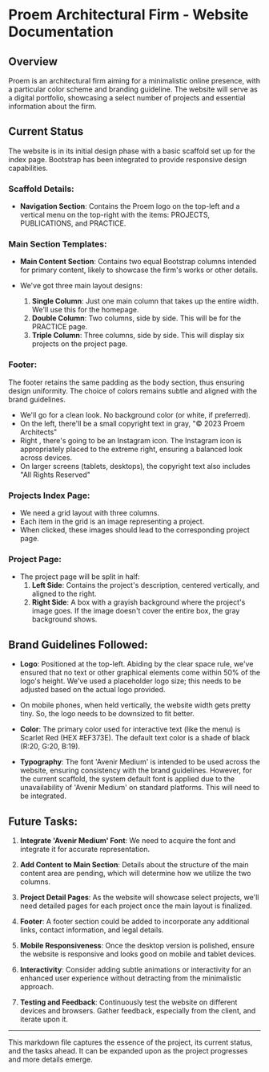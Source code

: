 # Proem Architectural Firm - Website Documentation

## Overview
Proem is an architectural firm aiming for a minimalistic online presence, with a particular color scheme and branding guideline. The website will serve as a digital portfolio, showcasing a select number of projects and essential information about the firm.

## Current Status
The website is in its initial design phase with a basic scaffold set up for the index page. Bootstrap has been integrated to provide responsive design capabilities.


### Scaffold Details:
- **Navigation Section**: Contains the Proem logo on the top-left and a vertical menu on the top-right with the items: PROJECTS, PUBLICATIONS, and PRACTICE.

### Main Section Templates:

- **Main Content Section**: Contains two equal Bootstrap columns intended for primary content, likely to showcase the firm's works or other details.

- We've got three main layout designs:
    1. **Single Column**: Just one main column that takes up the entire width. We'll use this for the homepage.
    2. **Double Column**: Two columns, side by side. This will be for the PRACTICE page.
    3. **Triple Column**: Three columns, side by side. This will display six projects on the project page.

### Footer:

The footer retains the same padding as the body section, thus ensuring design uniformity. The choice of colors remains subtle and aligned with the brand guidelines.

- We'll go for a clean look. No background color (or white, if preferred). 
- On the left, there'll be a small copyright text in gray, "© 2023 Proem Architects"
- Right , there's going to be an Instagram icon. The Instagram icon is appropriately placed to the extreme right, ensuring a balanced look across devices.
- On larger screens (tablets, desktops), the copyright text also includes "All Rights Reserved" 


### Projects Index Page:

- We need a grid layout with three columns.
- Each item in the grid is an image representing a project.
- When clicked, these images should lead to the corresponding project page.


### Project Page:

- The project page will be split in half:
    1. **Left Side**: Contains the project's description, centered vertically, and aligned to the right.
    2. **Right Side**: A box with a grayish background where the project's image goes. If the image doesn't cover the entire box, the gray background shows.
  

## Brand Guidelines Followed:
- **Logo**: Positioned at the top-left. Abiding by the clear space rule, we've ensured that no text or other graphical elements come within 50% of the logo's height. We've used a placeholder logo size; this needs to be adjusted based on the actual logo provided.


- On mobile phones, when held vertically, the website width gets pretty tiny. So, the logo needs to be downsized to fit better.

- **Color**: The primary color used for interactive text (like the menu) is Scarlet Red (HEX #EF373E). The default text color is a shade of black (R:20, G:20, B:19).

- **Typography**: The font 'Avenir Medium' is intended to be used across the website, ensuring consistency with the brand guidelines. However, for the current scaffold, the system default font is applied due to the unavailability of 'Avenir Medium' on standard platforms. This will need to be integrated.


## Future Tasks:
1. **Integrate 'Avenir Medium' Font**: We need to acquire the font and integrate it for accurate representation.
  
2. **Add Content to Main Section**: Details about the structure of the main content area are pending, which will determine how we utilize the two columns.
  
3. **Project Detail Pages**: As the website will showcase select projects, we'll need detailed pages for each project once the main layout is finalized.
  
4. **Footer**: A footer section could be added to incorporate any additional links, contact information, and legal details.

5. **Mobile Responsiveness**: Once the desktop version is polished, ensure the website is responsive and looks good on mobile and tablet devices.

6. **Interactivity**: Consider adding subtle animations or interactivity for an enhanced user experience without detracting from the minimalistic approach.

7. **Testing and Feedback**: Continuously test the website on different devices and browsers. Gather feedback, especially from the client, and iterate upon it.

---

This markdown file captures the essence of the project, its current status, and the tasks ahead. It can be expanded upon as the project progresses and more details emerge.